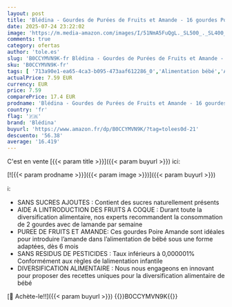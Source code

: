 ```yaml
---
layout: post
title: 'Blédina - Gourdes de Purées de Fruits et Amande - 16 gourdes Poire Amande - Pour bébé dès 6 Mois - Lot de 16 gourdes de 85g'
date: 2025-07-24 23:22:02
image: 'https://m.media-amazon.com/images/I/51NmA5FuQgL._SL500_._SL400_.jpg'
comments: true
category: ofertas
author: 'tole.es'
slug: 'B0CCYMVN9K-fr Blédina - Gourdes de Purées de Fruits et Amande - 16...'
sku: 'B0CCYMVN9K-fr'
tags: [ '713a90e1-ea65-4ca3-b095-473aaf612286_0','Alimentation bébé','Arborist Merchandising Root','Baby_Layer 1','Blédina et laboratoire Gallia','Bébé - Food','Custom Stores','Danone Banner','Danone_Baby_Widget','Epicerie','Fruits et desserts bébé','Grocery','Plats et Desserts','Repas bébé','Self Service','Snacks','Special Features Stores','Super aliments, les superaliments aux meilleurs prix','Sélection Blédina et Gallia','Sélection Danone','blédina','dfe75450-fdd6-42e5-8003-4ee64407da12_0','dfe75450-fdd6-42e5-8003-4ee64407da12_1401','dfe75450-fdd6-42e5-8003-4ee64407da12_1801','dfe75450-fdd6-42e5-8003-4ee64407da12_201','dfe75450-fdd6-42e5-8003-4ee64407da12_2201','dfe75450-fdd6-42e5-8003-4ee64407da12_3201','dfe75450-fdd6-42e5-8003-4ee64407da12_5301','dfe75450-fdd6-42e5-8003-4ee64407da12_5501','dfe75450-fdd6-42e5-8003-4ee64407da12_5801','dfe75450-fdd6-42e5-8003-4ee64407da12_601','dfe75450-fdd6-42e5-8003-4ee64407da12_6801','dfe75450-fdd6-42e5-8003-4ee64407da12_801','dfe75450-fdd6-42e5-8003-4ee64407da12_8501','Épicerie','🇫🇷', ]
actualPrice: 7.59 EUR
currency: EUR
price: 7.59
comparePrice: 17.4 EUR
prodname: 'Blédina - Gourdes de Purées de Fruits et Amande - 16 gourdes Poire Amande - Pour bébé dès 6 Mois - Lot de 16 gourdes de 85g'
country: 'fr'
flag: '🇫🇷'
brand: 'Blédina'
buyurl: 'https://www.amazon.fr/dp/B0CCYMVN9K/?tag=tolees0d-21'
descuento: '56.38'
average: '16.419'
---
```


C'est en vente [{{< param title >}}]({{< param buyurl >}}) ici:

[![{{< param prodname >}}]({{< param image >}})]({{< param buyurl >}})

ℹ️:

- SANS SUCRES AJOUTES : Contient des sucres naturellement présents
- AIDE A LINTRODUCTION DES FRUITS A COQUE : Durant toute la diversification alimentaire, nos experts recommandent la consommation de 2 gourdes avec de lamande par semaine
- PUREE DE FRUITS ET AMANDE: Ces gourdes Poire Amande sont idéales pour introduire l’amande dans l’alimentation de bébé sous une forme adaptées, dès 6 mois
- SANS RESIDUS DE PESTICIDES : Taux inférieurs à 0,000001% Conformément aux règles de lalimentation infantile
- DIVERSIFICATION ALIMENTAIRE : Nous nous engageons en innovant pour proposer des recettes uniques pour la diversification alimentaire de bébé

[🛒 Achète-le!!]({{< param buyurl >}})
{{<world>}}B0CCYMVN9K{{</world>}}
